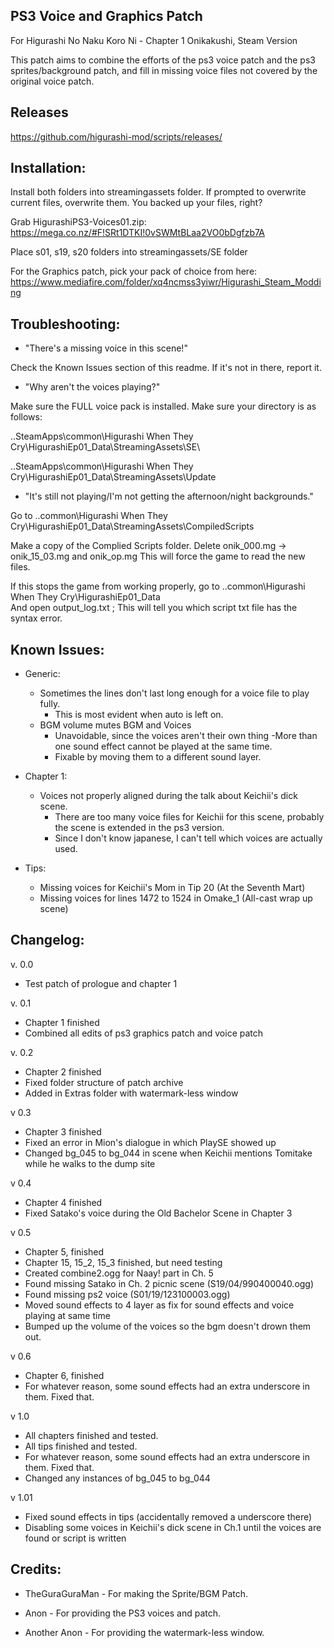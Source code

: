 PS3 Voice and Graphics Patch
-----------------------------------------------------------------------------------------
For Higurashi No Naku Koro Ni - Chapter 1 Onikakushi, Steam Version

This patch aims to combine the efforts of the ps3 voice patch and the ps3 sprites/background patch,
and fill in missing voice files not covered by the original voice patch.

Releases
-----------------------------------------------------------------------------------------
https://github.com/higurashi-mod/scripts/releases/

Installation:
-----------------------------------------------------------------------------------------

Install both folders into streamingassets folder.
If prompted to overwrite current files, overwrite them.
You backed up your files, right?

Grab HigurashiPS3-Voices01.zip: https://mega.co.nz/#F!SRt1DTKI!0vSWMtBLaa2VO0bDgfzb7A

Place s01, s19, s20 folders into streamingassets/SE folder

For the Graphics patch, pick your pack of choice from here: https://www.mediafire.com/folder/xq4ncmss3yiwr/Higurashi_Steam_Modding

Troubleshooting:
-----------------------------------------------------------------------------------------
- "There's a missing voice in this scene!"

Check the Known Issues section of this readme.
If it's not in there, report it. 

- "Why aren't the voices playing?"

Make sure the FULL voice pack is installed.
Make sure your directory is as follows:

..SteamApps\common\Higurashi When They Cry\HigurashiEp01_Data\StreamingAssets\SE\

..SteamApps\common\Higurashi When They Cry\HigurashiEp01_Data\StreamingAssets\Update

- "It's still not playing/I'm not getting the afternoon/night backgrounds."

Go to ..common\Higurashi When They Cry\HigurashiEp01_Data\StreamingAssets\CompiledScripts

Make a copy of the Complied Scripts folder.
Delete onik_000.mg -> onik_15_03.mg and onik_op.mg
This will force the game to read the new files.

If this stops the game from working properly, go to
..common\Higurashi When They Cry\HigurashiEp01_Data\
And open output_log.txt ; This will tell you which script txt file has the syntax error.

Known Issues:
-----------------------------------------------------------------------------------------
- Generic:
  - Sometimes the lines don't last long enough for a voice file to play fully. 
    - This is most evident when auto is left on.
  - BGM volume mutes BGM and Voices
    - Unavoidable, since the voices aren't their own thing
  -More than one sound effect cannot be played at the same time. 
    - Fixable by moving them to a different sound layer.

- Chapter 1: 
  - Voices not properly aligned during the talk about Keichii's dick scene. 
    - There are too many voice files for Keichii for this scene, probably the scene is extended in the ps3 version.
    - Since I don't know japanese, I can't tell which voices are actually used.

- Tips: 
  - Missing voices for Keichii's Mom in Tip 20 (At the Seventh Mart)
  - Missing voices for lines 1472 to 1524 in Omake_1 (All-cast wrap up scene)

Changelog:
-----------------------------------------------------------------------------------------
v. 0.0
- Test patch of prologue and chapter 1

v. 0.1
- Chapter 1 finished
- Combined all edits of ps3 graphics patch and voice patch

v. 0.2
- Chapter 2 finished
- Fixed folder structure of patch archive
- Added in Extras folder with watermark-less window

v 0.3
- Chapter 3 finished
- Fixed an error in Mion's dialogue in which PlaySE showed up
- Changed bg_045 to bg_044 in scene when Keichii mentions Tomitake while he walks to the dump site

v 0.4
- Chapter 4 finished
- Fixed Satako's voice during the Old Bachelor Scene in Chapter 3

v 0.5
- Chapter 5, finished
- Chapter 15, 15_2, 15_3 finished, but need testing
- Created combine2.ogg for Naay! part in Ch. 5
- Found missing Satako in Ch. 2 picnic scene (S19/04/990400040.ogg)
- Found missing ps2 voice (S01/19/123100003.ogg)
- Moved sound effects to 4 layer as fix for sound effects and voice playing at same time
- Bumped up the volume of the voices so the bgm doesn't drown them out.

v 0.6
- Chapter 6, finished
- For whatever reason, some sound effects had an extra underscore in them. Fixed that.

v 1.0
- All chapters finished and tested.
- All tips finished and tested.
- For whatever reason, some sound effects had an extra underscore in them. Fixed that.
- Changed any instances of bg_045 to bg_044

v 1.01
- Fixed sound effects in tips (accidentally removed a underscore there)
- Disabling some voices in Keichii's dick scene in Ch.1 until the voices are found or script is written

Credits:
-----------------------------------------------------------------------------------------
- TheGuraGuraMan - For making the Sprite/BGM Patch.

- Anon - For providing the PS3 voices and patch.

- Another Anon - For providing the watermark-less window.

